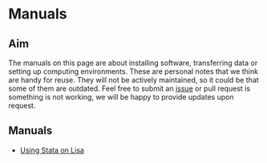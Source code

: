 # Manuals

## Aim
The manuals on this page are about installing software, transferring data or setting up computing environments. These are personal notes that we think are handy for reuse. They will not be actively maintained, so it could be that some of them are outdated. Feel free to submit an [issue](https://github.com/UtrechtUniversity/rse-team/issues) or pull request is something is not working, we will be happy to provide updates upon request.

## Manuals
- [Using Stata on Lisa](manuals/stata-on-lisa.md)
